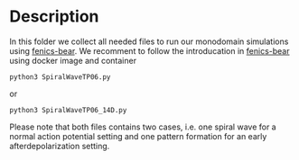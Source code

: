 # Description

In this folder we collect all needed files to run our monodomain simulations using [fenics-bear](https://github.com/finsberg/fenics-beat). We recomment to follow the introducation in [fenics-bear](https://github.com/finsberg/fenics-beat) using docker image and container
```
python3 SpiralWaveTP06.py
```
or 
```
python3 SpiralWaveTP06_14D.py
```
Please note that both files contains two cases, i.e. one spiral wave for a normal action potential setting and one pattern formation for an early afterdepolarization setting. 
